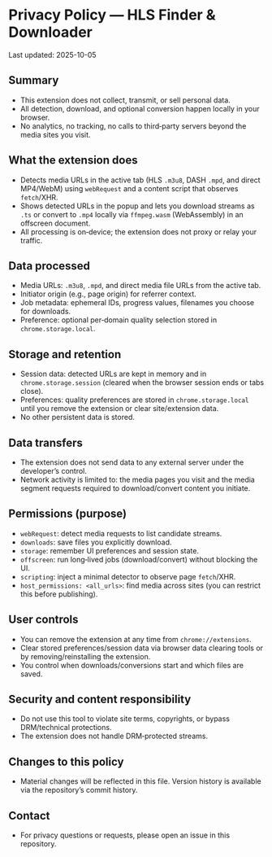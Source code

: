Privacy Policy — HLS Finder & Downloader
=======================================

Last updated: 2025-10-05

Summary
-------
- This extension does not collect, transmit, or sell personal data.
- All detection, download, and optional conversion happen locally in your browser.
- No analytics, no tracking, no calls to third‑party servers beyond the media sites you visit.

What the extension does
-----------------------
- Detects media URLs in the active tab (HLS `.m3u8`, DASH `.mpd`, and direct MP4/WebM) using `webRequest` and a content script that observes `fetch`/XHR.
- Shows detected URLs in the popup and lets you download streams as `.ts` or convert to `.mp4` locally via `ffmpeg.wasm` (WebAssembly) in an offscreen document.
- All processing is on‑device; the extension does not proxy or relay your traffic.

Data processed
--------------
- Media URLs: `.m3u8`, `.mpd`, and direct media file URLs from the active tab.
- Initiator origin (e.g., page origin) for referrer context.
- Job metadata: ephemeral IDs, progress values, filenames you choose for downloads.
- Preference: optional per‑domain quality selection stored in `chrome.storage.local`.

Storage and retention
---------------------
- Session data: detected URLs are kept in memory and in `chrome.storage.session` (cleared when the browser session ends or tabs close).
- Preferences: quality preferences are stored in `chrome.storage.local` until you remove the extension or clear site/extension data.
- No other persistent data is stored.

Data transfers
--------------
- The extension does not send data to any external server under the developer’s control.
- Network activity is limited to: the media pages you visit and the media segment requests required to download/convert content you initiate.

Permissions (purpose)
---------------------
- `webRequest`: detect media requests to list candidate streams.
- `downloads`: save files you explicitly download.
- `storage`: remember UI preferences and session state.
- `offscreen`: run long‑lived jobs (download/convert) without blocking the UI.
- `scripting`: inject a minimal detector to observe page `fetch`/XHR.
- `host_permissions: <all_urls>`: find media across sites (you can restrict this before publishing).

User controls
-------------
- You can remove the extension at any time from `chrome://extensions`.
- Clear stored preferences/session data via browser data clearing tools or by removing/reinstalling the extension.
- You control when downloads/conversions start and which files are saved.

Security and content responsibility
-----------------------------------
- Do not use this tool to violate site terms, copyrights, or bypass DRM/technical protections.
- The extension does not handle DRM‑protected streams.

Changes to this policy
----------------------
- Material changes will be reflected in this file. Version history is available via the repository’s commit history.

Contact
-------
- For privacy questions or requests, please open an issue in this repository.

